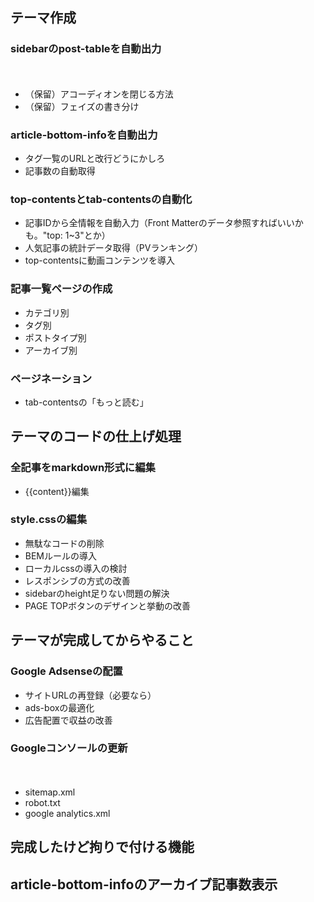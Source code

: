 
## テーマ作成

### sidebarのpost-tableを自動出力
　
- （保留）アコーディオンを閉じる方法
- （保留）フェイズの書き分け


### article-bottom-infoを自動出力

- タグ一覧のURLと改行どうにかしろ
- 記事数の自動取得


### top-contentsとtab-contentsの自動化

- 記事IDから全情報を自動入力（Front Matterのデータ参照すればいいかも。"top: 1~3"とか）
- 人気記事の統計データ取得（PVランキング）
- top-contentsに動画コンテンツを導入


### 記事一覧ページの作成

- カテゴリ別
- タグ別
- ポストタイプ別
- アーカイブ別


### ページネーション

- tab-contentsの「もっと読む」


## テーマのコードの仕上げ処理

### 全記事をmarkdown形式に編集

- {{content}}編集


### style.cssの編集

- 無駄なコードの削除
- BEMルールの導入
- ローカルcssの導入の検討
- レスポンシブの方式の改善
- sidebarのheight足りない問題の解決
- PAGE TOPボタンのデザインと挙動の改善


## テーマが完成してからやること

### Google Adsenseの配置

- サイトURLの再登録（必要なら）
- ads-boxの最適化
- 広告配置で収益の改善


### Googleコンソールの更新
　
- sitemap.xml
- robot.txt
- google analytics.xml


## 完成したけど拘りで付ける機能

## article-bottom-infoのアーカイブ記事数表示
